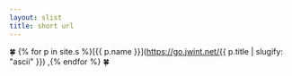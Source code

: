 ```yaml
---
layout: slist
title: short url
---
```

🍀
{% for p in site.s %}[{{ p.name }}](https://go.jwint.net/{{ p.title | slugify: "ascii" }}) ,{% endfor %}
🍀

